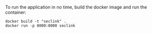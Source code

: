 To run the application in no time, build the docker image and run the container:

```ssh
docker build -t "seclink" .
docker run -p 8000:8000 seclink
```